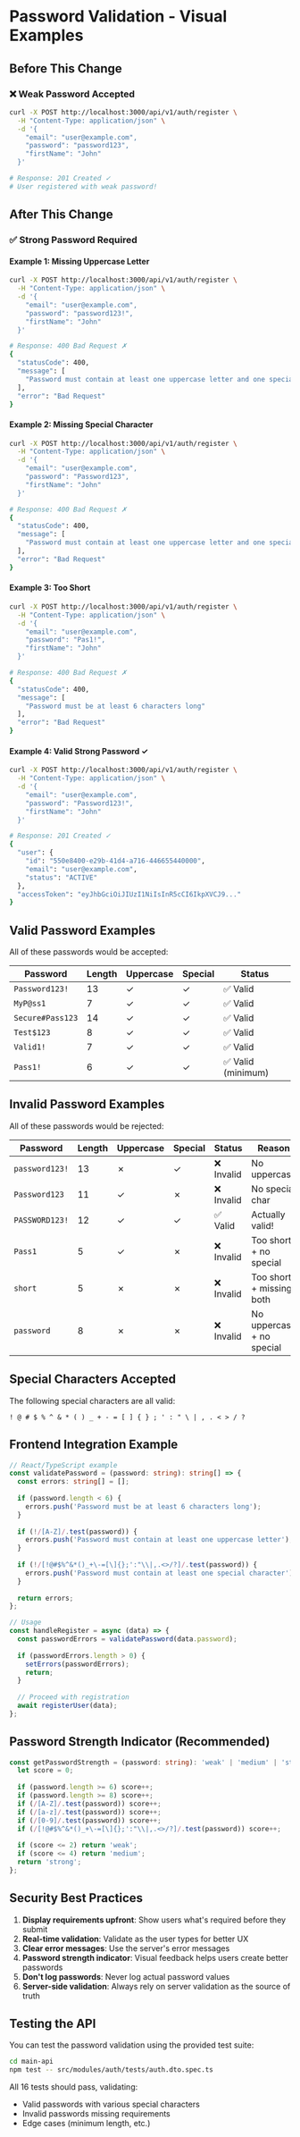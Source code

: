 # Password Validation - Visual Examples

## Before This Change

### ❌ Weak Password Accepted
```bash
curl -X POST http://localhost:3000/api/v1/auth/register \
  -H "Content-Type: application/json" \
  -d '{
    "email": "user@example.com",
    "password": "password123",
    "firstName": "John"
  }'

# Response: 201 Created ✓
# User registered with weak password!
```

## After This Change

### ✅ Strong Password Required

#### Example 1: Missing Uppercase Letter
```bash
curl -X POST http://localhost:3000/api/v1/auth/register \
  -H "Content-Type: application/json" \
  -d '{
    "email": "user@example.com",
    "password": "password123!",
    "firstName": "John"
  }'

# Response: 400 Bad Request ✗
{
  "statusCode": 400,
  "message": [
    "Password must contain at least one uppercase letter and one special character (!@#$%^&*()_+-=[]{};':\"\\|,.<>/?)"
  ],
  "error": "Bad Request"
}
```

#### Example 2: Missing Special Character
```bash
curl -X POST http://localhost:3000/api/v1/auth/register \
  -H "Content-Type: application/json" \
  -d '{
    "email": "user@example.com",
    "password": "Password123",
    "firstName": "John"
  }'

# Response: 400 Bad Request ✗
{
  "statusCode": 400,
  "message": [
    "Password must contain at least one uppercase letter and one special character (!@#$%^&*()_+-=[]{};':\"\\|,.<>/?)"
  ],
  "error": "Bad Request"
}
```

#### Example 3: Too Short
```bash
curl -X POST http://localhost:3000/api/v1/auth/register \
  -H "Content-Type: application/json" \
  -d '{
    "email": "user@example.com",
    "password": "Pas1!",
    "firstName": "John"
  }'

# Response: 400 Bad Request ✗
{
  "statusCode": 400,
  "message": [
    "Password must be at least 6 characters long"
  ],
  "error": "Bad Request"
}
```

#### Example 4: Valid Strong Password ✓
```bash
curl -X POST http://localhost:3000/api/v1/auth/register \
  -H "Content-Type: application/json" \
  -d '{
    "email": "user@example.com",
    "password": "Password123!",
    "firstName": "John"
  }'

# Response: 201 Created ✓
{
  "user": {
    "id": "550e8400-e29b-41d4-a716-446655440000",
    "email": "user@example.com",
    "status": "ACTIVE"
  },
  "accessToken": "eyJhbGciOiJIUzI1NiIsInR5cCI6IkpXVCJ9..."
}
```

## Valid Password Examples

All of these passwords would be accepted:

| Password | Length | Uppercase | Special | Status |
|----------|--------|-----------|---------|--------|
| `Password123!` | 13 | ✓ | ✓ | ✅ Valid |
| `MyP@ss1` | 7 | ✓ | ✓ | ✅ Valid |
| `Secure#Pass123` | 14 | ✓ | ✓ | ✅ Valid |
| `Test$123` | 8 | ✓ | ✓ | ✅ Valid |
| `Valid1!` | 7 | ✓ | ✓ | ✅ Valid |
| `Pass1!` | 6 | ✓ | ✓ | ✅ Valid (minimum) |

## Invalid Password Examples

All of these passwords would be rejected:

| Password | Length | Uppercase | Special | Status | Reason |
|----------|--------|-----------|---------|--------|--------|
| `password123!` | 13 | ✗ | ✓ | ❌ Invalid | No uppercase |
| `Password123` | 11 | ✓ | ✗ | ❌ Invalid | No special char |
| `PASSWORD123!` | 12 | ✓ | ✓ | ✅ Valid | Actually valid! |
| `Pass1` | 5 | ✓ | ✗ | ❌ Invalid | Too short + no special |
| `short` | 5 | ✗ | ✗ | ❌ Invalid | Too short + missing both |
| `password` | 8 | ✗ | ✗ | ❌ Invalid | No uppercase + no special |

## Special Characters Accepted

The following special characters are all valid:

```
! @ # $ % ^ & * ( ) _ + - = [ ] { } ; ' : " \ | , . < > / ?
```

## Frontend Integration Example

```typescript
// React/TypeScript example
const validatePassword = (password: string): string[] => {
  const errors: string[] = [];
  
  if (password.length < 6) {
    errors.push('Password must be at least 6 characters long');
  }
  
  if (!/[A-Z]/.test(password)) {
    errors.push('Password must contain at least one uppercase letter');
  }
  
  if (!/[!@#$%^&*()_+\-=[\]{};':"\\|,.<>/?]/.test(password)) {
    errors.push('Password must contain at least one special character');
  }
  
  return errors;
};

// Usage
const handleRegister = async (data) => {
  const passwordErrors = validatePassword(data.password);
  
  if (passwordErrors.length > 0) {
    setErrors(passwordErrors);
    return;
  }
  
  // Proceed with registration
  await registerUser(data);
};
```

## Password Strength Indicator (Recommended)

```typescript
const getPasswordStrength = (password: string): 'weak' | 'medium' | 'strong' => {
  let score = 0;
  
  if (password.length >= 6) score++;
  if (password.length >= 8) score++;
  if (/[A-Z]/.test(password)) score++;
  if (/[a-z]/.test(password)) score++;
  if (/[0-9]/.test(password)) score++;
  if (/[!@#$%^&*()_+\-=[\]{};':"\\|,.<>/?]/.test(password)) score++;
  
  if (score <= 2) return 'weak';
  if (score <= 4) return 'medium';
  return 'strong';
};
```

## Security Best Practices

1. **Display requirements upfront**: Show users what's required before they submit
2. **Real-time validation**: Validate as the user types for better UX
3. **Clear error messages**: Use the server's error messages
4. **Password strength indicator**: Visual feedback helps users create better passwords
5. **Don't log passwords**: Never log actual password values
6. **Server-side validation**: Always rely on server validation as the source of truth

## Testing the API

You can test the password validation using the provided test suite:

```bash
cd main-api
npm test -- src/modules/auth/tests/auth.dto.spec.ts
```

All 16 tests should pass, validating:
- Valid passwords with various special characters
- Invalid passwords missing requirements
- Edge cases (minimum length, etc.)
